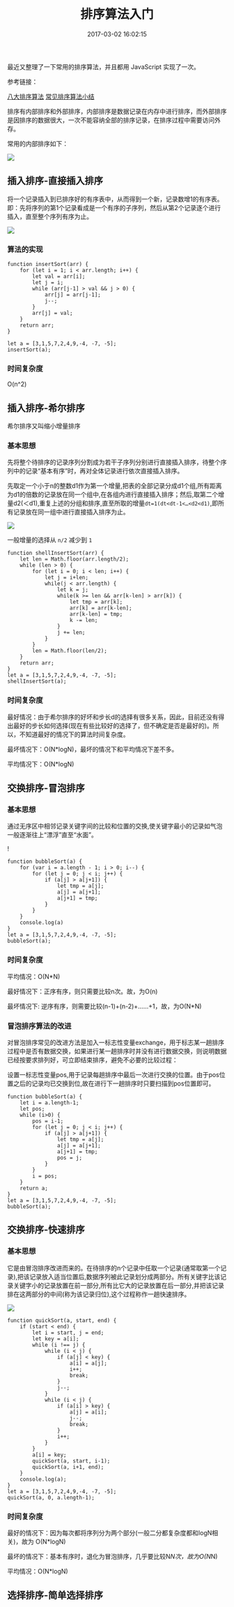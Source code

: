 ﻿---
title: 排序算法入门
date: 2017-03-02 16:02:15
categories: coding
tags:
  - JavaScript
  - Sort
---

最近又整理了一下常用的排序算法，并且都用 JavaScript 实现了一次。

参考链接：

[八大排序算法](http://blog.csdn.net/hguisu/article/details/7776068)
[常见排序算法小结](http://blog.csdn.net/whuslei/article/details/6442755)

排序有内部排序和外部排序，内部排序是数据记录在内存中进行排序，而外部排序是因排序的数据很大，一次不能容纳全部的排序记录，在排序过程中需要访问外存。

常用的内部排序如下：

![](http://my.csdn.net/uploads/201207/17/1342514529_5795.jpg)

<!--more-->

## 插入排序-直接插入排序

将一个记录插入到已排序好的有序表中，从而得到一个新，记录数增1的有序表。即：先将序列的第1个记录看成是一个有序的子序列，然后从第2个记录逐个进行插入，直至整个序列有序为止。

![](http://my.csdn.net/uploads/201207/17/1342520948_8667.jpg)

### 算法的实现

```
function insertSort(arr) {
	for (let i = 1; i < arr.length; i++) {
		let val = arr[i];
		let j = i;
		while (arr[j-1] > val && j > 0) {
			arr[j] = arr[j-1];
			j--;
		}
		arr[j] = val;
	}
	return arr;
}

let a = [3,1,5,7,2,4,9,-4, -7, -5];
insertSort(a);
```
### 时间复杂度

O(n^2)

## 插入排序-希尔排序

希尔排序又叫缩小增量排序

### 基本思想

先将整个待排序的记录序列分割成为若干子序列分别进行直接插入排序，待整个序列中的记录“基本有序”时，再对全体记录进行依次直接插入排序。

先取定一个小于n的整数d1作为第一个增量,把表的全部记录分成d1个组,所有距离为d1的倍数的记录放在同一个组中,在各组内进行直接插入排序；然后,取第二个增量d2(＜d1),重复上述的分组和排序,直至所取的增量`dt=1(dt<dt-1<…<d2<d1)`,即所有记录放在同一组中进行直接插入排序为止。    

![](http://hi.csdn.net/attachment/201105/24/0_1306225546mbOy.gif)

一般增量的选择从 `n/2` 减少到 `1`

```
function shellInsertSort(arr) {
	let len = Math.floor(arr.length/2);
	while (len > 0) {
		for (let i = 0; i < len; i++) {
			let j = i+len;
			while(j < arr.length) {
				let k = j;
				while(k >= len && arr[k-len] > arr[k]) {
					let tmp = arr[k];
					arr[k] = arr[k-len];
					arr[k-len] = tmp;
					k -= len;
				}
				j += len;
			}
		}
		len = Math.floor(len/2);
	}
	return arr;
}
let a = [3,1,5,7,2,4,9,-4, -7, -5];
shellInsertSort(a);
```

### 时间复杂度

最好情况：由于希尔排序的好坏和步长d的选择有很多关系，因此，目前还没有得出最好的步长如何选择(现在有些比较好的选择了，但不确定是否是最好的)。所以，不知道最好的情况下的算法时间复杂度。 

最坏情况下：O(N*logN)，最坏的情况下和平均情况下差不多。  
     
平均情况下：O(N*logN)

## 交换排序-冒泡排序

### 基本思想

通过无序区中相邻记录关键字间的比较和位置的交换,使关键字最小的记录如气泡一般逐渐往上“漂浮”直至“水面”。 

!

```
function bubbleSort(a) {
	for (var i = a.length - 1; i > 0; i--) {
		for (let j = 0; j < i; j++) {
			if (a[j] > a[j+1]) {
				let tmp = a[j];
				a[j] = a[j+1];
				a[j+1] = tmp;
			}
		}
	}
	console.log(a)
}
let a = [3,1,5,7,2,4,9,-4, -7, -5];
bubbleSort(a);
```

### 时间复杂度

平均情况：O(N*N)

最好情况下：正序有序，则只需要比较n次。故，为O(n)  
      
最坏情况下:  逆序有序，则需要比较(n-1)+(n-2)+……+1，故，为O(N*N)


### 冒泡排序算法的改进

对冒泡排序常见的改进方法是加入一标志性变量exchange，用于标志某一趟排序过程中是否有数据交换，如果进行某一趟排序时并没有进行数据交换，则说明数据已经按要求排列好，可立即结束排序，避免不必要的比较过程：

设置一标志性变量pos,用于记录每趟排序中最后一次进行交换的位置。由于pos位置之后的记录均已交换到位,故在进行下一趟排序时只要扫描到pos位置即可。

```
function bubbleSort(a) {
	let i = a.length-1;
	let pos;
	while (i>0) {
		pos = i-1;
		for (let j = 0; j < i; j++) {
			if (a[j] > a[j+1]) {
				let tmp = a[j];
				a[j] = a[j+1];
				a[j+1] = tmp;
				pos = j;
			}
		}
		i = pos;
	}
	return a;
}
let a = [3,1,5,7,2,4,9,-4, -7, -5];
bubbleSort(a);
```

## 交换排序-快速排序

### 基本思想

它是由冒泡排序改进而来的。在待排序的n个记录中任取一个记录(通常取第一个记录),把该记录放入适当位置后,数据序列被此记录划分成两部分。所有关键字比该记录关键字小的记录放置在前一部分,所有比它大的记录放置在后一部分,并把该记录排在这两部分的中间(称为该记录归位),这个过程称作一趟快速排序。

![](http://hi.csdn.net/attachment/201105/24/0_1306225555QLgg.gif)


```
function quickSort(a, start, end) {
	if (start < end) {
		let i = start, j = end;
		let key = a[i];
		while (i !== j) {
			while (i < j) {
				if (a[j] < key) {
					a[i] = a[j];
					i++;
					break;
				}
				j--;
			}
			while (i < j) {
				if (a[i] > key) {
					a[j] = a[i];
					j--;
					break;
				}
				i++;
			}
		}
		a[i] = key;
		quickSort(a, start, i-1);
		quickSort(a, i+1, end);
	}
	console.log(a);
}
let a = [3,1,5,7,2,4,9,-4, -7, -5];
quickSort(a, 0, a.length-1);
```




### 时间复杂度
 
最好的情况下：因为每次都将序列分为两个部分(一般二分都复杂度都和logN相关)，故为 O(N*logN) 

最坏的情况下：基本有序时，退化为冒泡排序，几乎要比较N*N次，故为O(N*N)

平均情况：O(N*logN)


## 选择排序-简单选择排序









































